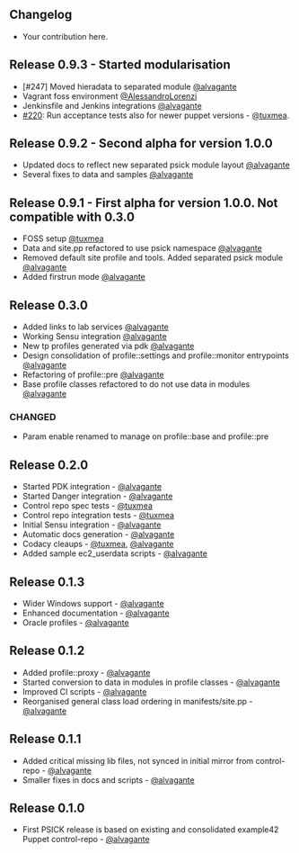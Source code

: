 ## Changelog

* Your contribution here.


## Release 0.9.3 - Started modularisation
* [#247] Moved hieradata to separated module [@alvagante](https://github.com/alvagante)
* Vagrant foss environment [@AlessandroLorenzi](https://github.com/AlessandroLorenzi)
* Jenkinsfile and Jenkins integrations [@alvagante](https://github.com/alvagante)
* [#220](https://github.com/example42/psick/pull/220): Run acceptance tests also for newer puppet versions - [@tuxmea](https://github.com/tuxmea).

## Release 0.9.2 - Second alpha for version 1.0.0
* Updated docs to reflect new separated psick module layout [@alvagante](https://github.com/alvagante)
* Several fixes to data and samples [@alvagante](https://github.com/alvagante)

## Release 0.9.1 - First alpha for version 1.0.0. Not compatible with 0.3.0
* FOSS setup [@tuxmea](https://github.com/tuxmea)
* Data and site.pp refactored to use psick namespace [@alvagante](https://github.com/alvagante)
* Removed default site profile and tools. Added separated psick module [@alvagante](https://github.com/alvagante)
* Added firstrun mode [@alvagante](https://github.com/alvagante)

## Release 0.3.0

* Added links to lab services [@alvagante](https://github.com/alvagante)
* Working Sensu integration [@alvagante](https://github.com/alvagante)
* New tp profiles generated via pdk [@alvagante](https://github.com/alvagante)
* Design consolidation of profile::settings and profile::monitor entrypoints [@alvagante](https://github.com/alvagante)
* Refactoring of profile::pre [@alvagante](https://github.com/alvagante)
* Base profile classes refactored to do not use data in modules [@alvagante](https://github.com/alvagante)
### CHANGED
* Param enable renamed to manage on profile::base and profile::pre

## Release 0.2.0

* Started PDK integration - [@alvagante](https://github.com/alvagante)
* Started Danger integration - [@alvagante](https://github.com/alvagante)
* Control repo spec tests - [@tuxmea](https://github.com/tuxmea)
* Control repo integration tests - [@tuxmea](https://github.com/tuxmea)
* Initial Sensu integration - [@alvagante](https://github.com/alvagante)
* Automatic docs generation - [@alvagante](https://github.com/alvagante)
* Codacy cleaups - [@tuxmea](https://github.com/tuxmea), [@alvagante](https://github.com/alvagante)
* Added sample ec2_userdata scripts - [@alvagante](https://github.com/alvagante)

## Release 0.1.3

* Wider Windows support - [@alvagante](https://github.com/alvagante)
* Enhanced documentation - [@alvagante](https://github.com/alvagante)
* Oracle profiles - [@alvagante](https://github.com/alvagante)

## Release 0.1.2

* Added profile::proxy - [@alvagante](https://github.com/alvagante)
* Started conversion to data in modules in profile classes - [@alvagante](https://github.com/alvagante)
* Improved CI scripts - [@alvagante](https://github.com/alvagante)
* Reorganised general class load ordering in manifests/site.pp - [@alvagante](https://github.com/alvagante)

## Release 0.1.1

* Added critical missing lib files, not synced in initial mirror from control-repo - [@alvagante](https://github.com/alvagante)
* Smaller fixes in docs and scripts - [@alvagante](https://github.com/alvagante)

## Release 0.1.0

* First PSICK release is based on existing and consolidated example42 Puppet control-repo - [@alvagante](https://github.com/alvagante)
